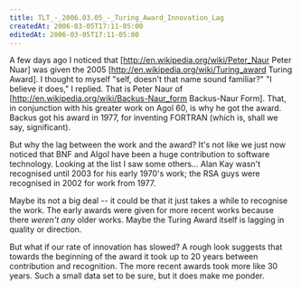 ```yaml
---
title: TLT_-_2006.03.05_-_Turing_Award_Innovation_Lag
createdAt: 2006-03-05T17:11-05:00
editedAt: 2006-03-05T17:11-05:00
---
```


A few days ago I noticed that [http://en.wikipedia.org/wiki/Peter_Naur Peter Nuar] was given the 2005 [http://en.wikipedia.org/wiki/Turing_award Turing Award]. I thought to myself "self, doesn't that name sound familiar?" "I believe it does," I replied. That is Peter Naur of [http://en.wikipedia.org/wiki/Backus-Naur_form Backus-Naur Form]. That, in conjunction with his greater work on Agol 60, is why he got the award. Backus got his award in 1977, for inventing FORTRAN (which is, shall we say, significant).

But why the lag between the work and the award? It's not like we just now noticed that BNF and Algol have been a huge contribution to software technology. Looking at the list I saw some others... Alan Kay wasn't recognised until 2003 for his early 1970's work; the RSA guys were recognised in 2002 for work from 1977.

Maybe its not a big deal -- it could be that it just takes a while to recognise the work. The early awards were given for more recent works because there <i>weren't any</i> older works. Maybe the Turing Award itself is lagging in quality or direction.

But what if our rate of innovation has slowed? A rough look suggests that towards the beginning of the award it took up to 20 years between contribution and recognition. The more recent awards took more like 30 years. Such a small data set to be sure, but it does make me ponder.


